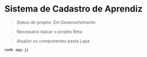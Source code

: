 <h1>Sistema de Cadastro de Aprendiz</h1>

> Status do projeto: Em Desenvolvimento

> Necessário baixar o projeto Beta

> Atualizr os componentes pasta Lapa

```
node app.js
```
